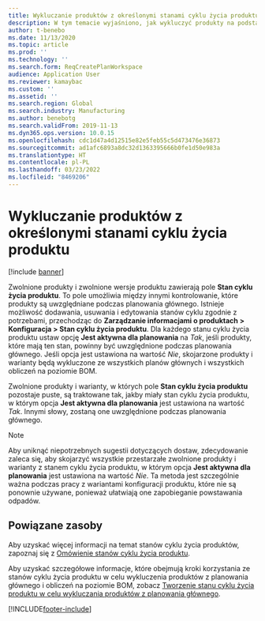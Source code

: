 ```yaml
---
title: Wykluczanie produktów z określonymi stanami cyklu życia produktu
description: W tym temacie wyjaśniono, jak wykluczyć produkty na podstawie ich stanu cyklu życia, gdy używana jest funkcja optymalizacji planowania.
author: t-benebo
ms.date: 11/13/2020
ms.topic: article
ms.prod: ''
ms.technology: ''
ms.search.form: ReqCreatePlanWorkspace
audience: Application User
ms.reviewer: kamaybac
ms.custom: ''
ms.assetid: ''
ms.search.region: Global
ms.search.industry: Manufacturing
ms.author: benebotg
ms.search.validFrom: 2019-11-13
ms.dyn365.ops.version: 10.0.15
ms.openlocfilehash: cdc1d47a4d12515e82e5feb55c5d473476e36873
ms.sourcegitcommit: ad1afc6893a8dc32d1363395666b0fe1d50e983a
ms.translationtype: HT
ms.contentlocale: pl-PL
ms.lasthandoff: 03/23/2022
ms.locfileid: "8469206"
---
```

# <a name="exclude-products-that-have-specific-product-lifecycle-states"></a>Wykluczanie produktów z określonymi stanami cyklu życia produktu

[!include [banner](../../includes/banner.md)]

Zwolnione produkty i zwolnione wersje produktu zawierają pole **Stan cyklu życia produktu**. To pole umożliwia między innymi kontrolowanie, które produkty są uwzględniane podczas planowania głównego. Istnieje możliwość dodawania, usuwania i edytowania stanów cyklu zgodnie z potrzebami, przechodząc do **Zarządzanie informacjami o produktach \> Konfiguracja \> Stan cyklu życia produktu**. Dla każdego stanu cyklu życia produktu ustaw opcję **Jest aktywna dla planowania** na *Tak*, jeśli produkty, które mają ten stan, powinny być uwzględnione podczas planowania głównego. Jeśli opcja jest ustawiona na wartość *Nie*, skojarzone produkty i warianty będą wykluczone ze wszystkich planów głównych i wszystkich obliczeń na poziomie BOM.

Zwolnione produkty i warianty, w których pole **Stan cyklu życia produktu** pozostaje puste, są traktowane tak, jakby miały stan cyklu życia produktu, w którym opcja **Jest aktywna dla planowania** jest ustawiona na wartość *Tak*. Innymi słowy, zostaną one uwzględnione podczas planowania głównego.

> [!NOTE]
> Aby uniknąć niepotrzebnych sugestii dotyczących dostaw, zdecydowanie zaleca się, aby skojarzyć wszystkie przestarzałe zwolnione produkty i warianty z stanem cyklu życia produktu, w którym opcja **Jest aktywna dla planowania** jest ustawiona na wartość *Nie*. Ta metoda jest szczególnie ważna podczas pracy z wariantami konfiguracji produktu, które nie są ponownie używane, ponieważ ułatwiają one zapobieganie powstawania odpadów.

## <a name="related-resources"></a>Powiązane zasoby

Aby uzyskać więcej informacji na temat stanów cyklu życia produktów, zapoznaj się z [Omówienie stanów cyklu życia produktu](../../pim/product-lifecycle.md).

Aby uzyskać szczegółowe informacje, które obejmują kroki korzystania ze stanów cyklu życia produktu w celu wykluczenia produktów z planowania głównego i obliczeń na poziomie BOM, zobacz [Tworzenie stanu cyklu życia produktu w celu wykluczania produktów z planowania głównego](../../pim/tasks/exclude-products-master-planning.md).


[!INCLUDE[footer-include](../../../includes/footer-banner.md)]